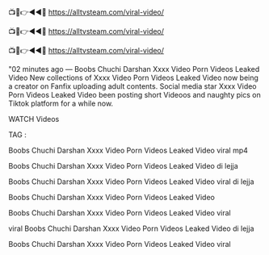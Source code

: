 📺📱👉◄◄🔴  https://alltvsteam.com/viral-video/

📺📱👉◄◄🔴  https://alltvsteam.com/viral-video/

📺📱👉◄◄🔴  https://alltvsteam.com/viral-video/

"02 minutes ago — Boobs Chuchi Darshan Xxxx Video Porn Videos Leaked Video New collections of Xxxx Video Porn Videos Leaked Video now being a creator on Fanfix uploading adult contents. Social media star Xxxx Video Porn Videos Leaked Video been posting short Videoos and naughty pics on Tiktok platform for a while now.

WATCH Videos

TAG :

Boobs Chuchi Darshan Xxxx Video Porn Videos Leaked Video viral mp4

Boobs Chuchi Darshan Xxxx Video Porn Videos Leaked Video di lejja

Boobs Chuchi Darshan Xxxx Video Porn Videos Leaked Video viral di lejja

Boobs Chuchi Darshan Xxxx Video Porn Videos Leaked Video

Boobs Chuchi Darshan Xxxx Video Porn Videos Leaked Video viral

viral Boobs Chuchi Darshan Xxxx Video Porn Videos Leaked Video di lejja

Boobs Chuchi Darshan Xxxx Video Porn Videos Leaked Video viral

